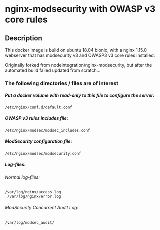 # nginx-modsecurity with OWASP v3 core rules

## Description

This docker image is build on ubuntu 18.04 bionic, with a nginx 1.15.0 webserver that has modsecurity v3 and OWASP3 v3 core rules installed.

Originally forked from nodeintegration/nginx-modsecurity, but after the automated build failed updated from scratch...

### The following directories / files are of interest

##### Put a docker volume with read-only to this file to configure the server:
  
    /etc/nginx/conf.d/default.conf


##### OWASP v3 rules includes file:

    /etc/nginx/modsec/modsec_includes.conf
  

##### ModSecurity configuration file:

    /etc/nginx/modsec/modsecurity.conf


##### Log-files:

###### Normal log-files:

    /var/log/nginx/access.log
     /var/log/nginx/error.log
  

###### ModSecurity Concurrent Audit Log:
  
    /var/log/modsec_audit/


